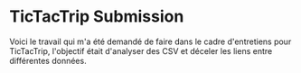 # TicTacTrip Submission

Voici le travail qui m'a été demandé de faire dans le cadre d'entretiens pour TicTacTrip, l'objectif était d'analyser des CSV et déceler les liens entre différentes données.
